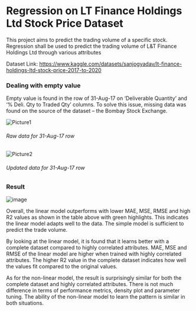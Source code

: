 # Regression on LT Finance Holdings Ltd Stock Price Dataset

This project aims to predict the trading volume of a specific stock. Regression shall be used to predict the trading volume of L&T Finance Holdings Ltd through various attributes

Dataset Link: https://www.kaggle.com/datasets/sanjogyadav/lt-finance-holdings-ltd-stock-price-2017-to-2020

### Dealing with empty value
Empty value is found in the row of 31-Aug-17 on ‘Deliverable Quantity’ and ‘% Deli. Qty to Traded Qty’ columns. To solve this issue, missing data was found on the source of the dataset – the Bombay Stock Exchange.

![Picture1](https://user-images.githubusercontent.com/72193228/185613987-4da7d445-69a6-432b-9cc4-18760d4fe30e.png)
###### Raw data for 31-Aug-17 row
![Picture2](https://user-images.githubusercontent.com/72193228/185614049-95283281-3213-49c1-839c-f72176ce5295.png)
###### Updated data for 31-Aug-17 row

### Result
![image](https://user-images.githubusercontent.com/72193228/187373007-da12a68a-c301-4c1d-97c1-22aad60f36f9.png)

Overall, the linear model outperforms with lower MAE, MSE, RMSE and high R2 values as shown in the table above with green highlights. This indicates the linear model adapts well to the data. The simple model is sufficient to predict the trade volume.

By looking at the linear model, it is found that it learns better with a complete dataset compared to highly correlated attributes. MAE, MSE and RMSE of the linear model are higher when trained with highly correlated attributes. The higher R2 value in the complete dataset indicates how well the values fit compared to the original values.

As for the non-linear model, the result is surprisingly similar for both the complete dataset and highly correlated attributes. There is not much difference in terms of performance metrics, density plot and parameter tuning. The ability of the non-linear model to learn the pattern is similar in both situations.
